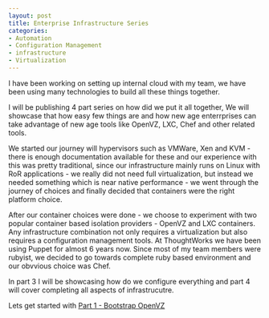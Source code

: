 ```yaml
---
layout: post
title: Enterprise Infrastructure Series
categories:
- Automation
- Configuration Management
- infrastructure
- Virtualization
---
```

I have been working on setting up internal cloud with my team, we have been using many technologies to build all these things together.

I will be publishing 4 part series on how did we put it all together, We will showcase that how easy few things are and how new age enterrprises can take advantage of new age tools like OpenVZ, LXC, Chef and other related tools.

We started our journey will hypervisors such as VMWare, Xen and KVM - there is enough documentation available for these and our experience with this was pretty traditional, since our infrastructure mainly runs on Linux with RoR applications - we really did not need full virtualization, but instead we needed something which is near native performance - we went through the journey of choices and finally decided that containers were the right platform choice.

After our container choices were done - we choose to experiment with two popular container based isolation providers - OpenVZ and LXC containers. Any infrastructure combination not only requires a virtualization but also requires a configuration management tools. At ThoughtWorks we have been using Puppet for almost 6 years now. Since most of my team members were rubyist, we decided to go towards complete ruby based environment and our obvvious choice was Chef.

In part 3 I will be showcasing how do we configure everything and part 4 will cover completing all aspects of infrastrucutre.

Lets get started with [Part 1 - Bootstrap OpenVZ](/thoughts/part-1-bootstrap-openvz)
